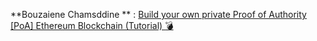 **Bouzaiene Chamsddine ** : [Build your own private Proof of Authority [PoA] Ethereum Blockchain (Tutorial) :bomb:](https://medium.com/@DecentralEng/build-your-own-private-proof-of-authority-poa-ethereum-blockchain-tutorial-30e3bbbe5457)

